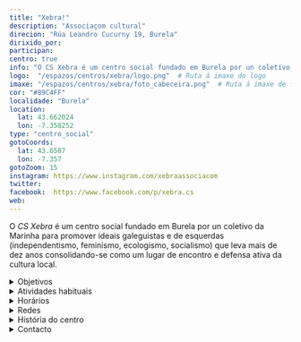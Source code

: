 ```yaml
---
title: "Xebra!"
description: "Associaçom cultural"
direcion: "Rúa Leandro Cucurny 19, Burela"
dirixido_por:
participan: 
centro: true
info: "O CS Xebra é um centro social fundado em Burela por un coletivo da Marinha para promover ideais galeguistas e de esquerdas (independentismo, feminismo, ecologismo, socialismo) que leva mais de dez anos consolidando-se como um lugar de encontro e defensa ativa da cultura local."
logo:  "/espazos/centros/xebra/logo.png"  # Ruta á imaxe do logo
imaxe: "/espazos/centros/xebra/foto_cabeceira.png"  # Ruta á imaxe de fondo
cor: "#89C4FF"
localidade: "Burela"
location:
  lat: 43.662024
  lon: -7.358252
type: "centro_social"
gotoCoords:
  lat: 43.6587
  lon: -7.357
gotoZoom: 15
instagram: https://www.instagram.com/xebraassociacom
twitter:
facebook:  https://www.facebook.com/p/xebra.cs
web:
---
```

O *CS Xebra* é um centro social fundado em Burela por un coletivo da Marinha para promover ideais galeguistas e de esquerdas (independentismo, feminismo, ecologismo, socialismo) que leva mais de dez anos consolidando-se como um lugar de encontro e defensa ativa da cultura local.

<details>
  <summary>Objetivos</summary>
  <ul>
    <li>Objetivo 1</li>
    <li>Objetivo 2</li>
    <li>Objetivo 3</li>
  </ul>
</details>

<details>
  <summary>Atividades habituais</summary>
  <p>No Centro Social organizamos umha ampla variedade de atividades:</p>
  <ul>
    <li>Talheres</li>
    <li>Faladoiros</li>
    <li>Projeçons</li>
    <li>Juntanzas</li>
  </ul>
</details>

<details>
  <summary>Horários</summary>
  <p>Os horários habituais do centro som os seguintes:</p>
  <ul>
    <li><strong>Segundas a sextas:</strong> 16:00 - 21:00.</li>
    <li><strong>Sábados:</strong> 10:00 - 14:00 e 16:00 - 20:00.</li>
    <li><strong>Domingos:</strong> Pechado, excepto para eventos programados.</li>
  </ul>
</details>

<details>
  <summary>Redes</summary>
  <p>Conhece-nos a través de:</p>
  <ul>
    <li>Instragram</li>
    <li>Twiter/X</li>
    <li>Facebook</li>
    <li>Bluesky</li>
  </ul>
</details>

<details>
  <summary>História do centro</summary>
  <p></p>
</details>

<details>
  <summary>Contacto</summary>
  <p>Podes contatar connosco a través de:</p>
  <ul>
    <li>Email: contacto@email.com</li>
    <li>Teléfono: 111 111 111</li>
    <li>Endereço: - </li>
  </ul>
</details>